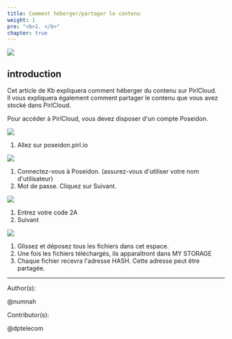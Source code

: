 ```yaml
---
title: Comment héberger/partager le contenu
weight: 1
pre: "<b>1. </b>"
chapter: true
---
```

![](https://pirl.live/ipfs/QmZxeShmMRwJuLmQTFuDTAUeBCauKvmZLJQWtnUhM7MoES)



## introduction  

Cet article de Kb expliquera comment héberger du contenu sur PirlCloud.  
Il vous expliquera également comment partager le contenu que vous avez stocké dans PirlCloud.  

Pour accéder à PirlCloud, vous devez disposer d'un compte Poseidon.  



![](https://pirl.live/ipfs/QmRVN8YRgXqHReg7Ns2645ZZDzUtopJK4YfuHAZD3PmhB8)

1. Allez sur poseidon.pirl.io







![](https://pirl.live/ipfs/QmTTzzHtv8coyDbCqC9YLGm1HyPra2XMU4S1D4ahujTFvy)

1. Connectez-vous à Poseidon. (assurez-vous d'utiliser votre nom d'utilisateur)
2. Mot de passe. Cliquez sur Suivant.  

![](https://pirl.live/ipfs/QmNUrJ5Pz662kSLAzJXz1cJZ9j8H1JqxXCW5WikXrtRbNJ)

1. Entrez votre code 2A  
2. Suivant  

![](https://pirl.live/ipfs/QmVG1rUMK1L5nnNGeWJJ7CNXiLu5kz4ATLeJapJRPAfZiw)

1. Glissez et déposez tous les fichiers dans cet espace.   
2. Une fois les fichiers téléchargés, ils apparaîtront dans MY STORAGE  
3. Chaque fichier recevra l'adresse HASH. Cette adresse peut être partagée.  









 








---
Author(s):  


@numnah


Contributor(s):  

@dptelecom  

